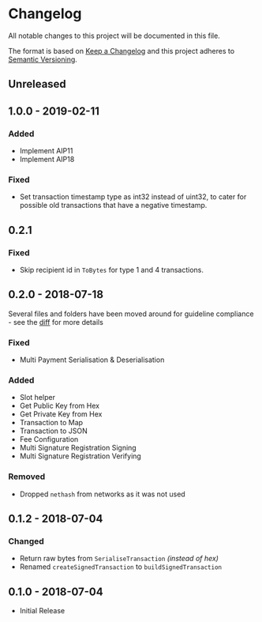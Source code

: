# Changelog

All notable changes to this project will be documented in this file.

The format is based on [Keep a Changelog](http://keepachangelog.com/en/1.0.0/)
and this project adheres to [Semantic Versioning](http://semver.org/spec/v2.0.0.html).

## Unreleased

## 1.0.0 - 2019-02-11

### Added

- Implement AIP11
- Implement AIP18

### Fixed

- Set transaction timestamp type as int32 instead of uint32, to cater for possible old transactions that have a negative timestamp.

## 0.2.1

### Fixed

- Skip recipient id in `ToBytes` for type 1 and 4 transactions.

## 0.2.0 - 2018-07-18

Several files and folders have been moved around for guideline compliance - see the [diff](https://github.com/ArkEcosystem/go-crypto/compare/0.1.0...0.2.0) for more details

### Fixed

- Multi Payment Serialisation & Deserialisation

### Added

- Slot helper
- Get Public Key from Hex
- Get Private Key from Hex
- Transaction to Map
- Transaction to JSON
- Fee Configuration
- Multi Signature Registration Signing
- Multi Signature Registration Verifying

### Removed

- Dropped `nethash` from networks as it was not used

## 0.1.2 - 2018-07-04

### Changed

- Return raw bytes from `SerialiseTransaction` _(instead of hex)_
- Renamed `createSignedTransaction` to `buildSignedTransaction`

## 0.1.0 - 2018-07-04

- Initial Release
